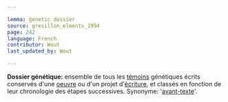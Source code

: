 ```yaml
---

lemma: genetic dossier
source: gresillon_elments_1994
page: 242
language: French
contributor: Wout
last_updated_by: Wout

---
```


**Dossier génétique:** ensemble de tous les [témoins](witness.html) génétiques écrits conservés d'une [oeuvre](work.html) ou d'un projet d'[écriture](writingProcess.html), et classés en fonction de leur chronologie des étapes successives. Synonyme: '[avant-texte](avantTexte)'.
